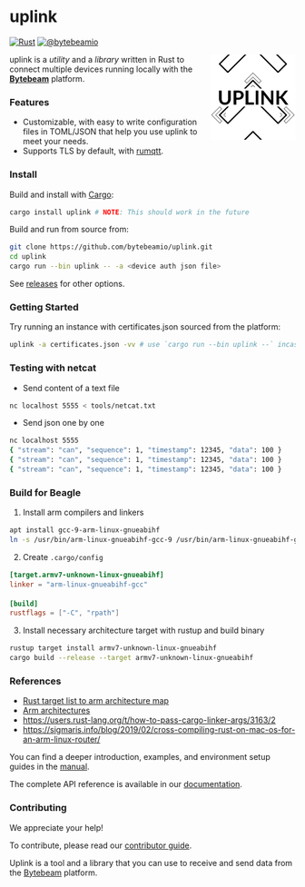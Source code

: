 # uplink

[![Rust](https://github.com/bytebeamio/uplink/actions/workflows/rust.yml/badge.svg)](https://github.com/bytebeamio/uplink/actions/workflows/rust.yml) [![@bytebeamio](https://img.shields.io/twitter/follow/bytebeamio.svg?style=social&label=Follow)](https://twitter.com/intent/follow?screen_name=bytebeamio)

<img align="right" src="docs/logo.png" height="150px" alt="the uplink logo">

uplink is a *utility* and a *library* written in Rust to connect multiple devices running locally with the [**Bytebeam**](https://bytebeam.io) platform.

### Features

- Customizable, with easy to write configuration files in TOML/JSON that help you use uplink to meet your needs.
- Supports TLS by default, with [rumqtt](https://github.com/bytebeamio/rumqtt).

### Install

Build and install with [Cargo][crates.io]:

```sh
cargo install uplink # NOTE: This should work in the future
```

Build and run from source from:

```sh
git clone https://github.com/bytebeamio/uplink.git
cd uplink
cargo run --bin uplink -- -a <device auth json file>
```

See [releases](https://github.com/bytebeamio/uplink/releases) for other options.

### Getting Started

Try running an instance with certificates.json sourced from the platform:

```sh
uplink -a certificates.json -vv # use `cargo run --bin uplink --` incase uplink isn't installed
```

### Testing with netcat

- Send content of a text file

```sh
nc localhost 5555 < tools/netcat.txt
```

- Send json one by one

```sh
nc localhost 5555
{ "stream": "can", "sequence": 1, "timestamp": 12345, "data": 100 }
{ "stream": "can", "sequence": 1, "timestamp": 12345, "data": 100 }
{ "stream": "can", "sequence": 1, "timestamp": 12345, "data": 100 }
```

### Build for Beagle

1. Install arm compilers and linkers

```sh
apt install gcc-9-arm-linux-gnueabihf
ln -s /usr/bin/arm-linux-gnueabihf-gcc-9 /usr/bin/arm-linux-gnueabihf-gcc
```
2. Create `.cargo/config`

```toml
[target.armv7-unknown-linux-gnueabihf]
linker = "arm-linux-gnueabihf-gcc"

[build]
rustflags = ["-C", "rpath"]
```
3. Install necessary architecture target with rustup and build binary 
```sh
rustup target install armv7-unknown-linux-gnueabihf
cargo build --release --target armv7-unknown-linux-gnueabihf
```

### References

* [Rust target list to arm architecture map](https://forge.rust-lang.org/release/platform-support.html)
* [Arm architectures](https://en.wikipedia.org/wiki/List_of_ARM_microarchitectures)
* https://users.rust-lang.org/t/how-to-pass-cargo-linker-args/3163/2 
* https://sigmaris.info/blog/2019/02/cross-compiling-rust-on-mac-os-for-an-arm-linux-router/


You can find a deeper introduction, examples, and environment setup guides in
the [manual](https://deno.land/manual).

The complete API reference is available in our
[documentation][docs.rs].

### Contributing

We appreciate your help!

To contribute, please read our
[contributor guide](CONTRIBUTE.md).


Uplink is a tool and a library that you can use to receive and send data from the [Bytebeam](https://bytebeam.io) platform.

[crates.io]: https://crates.io/crates/uplink
[docs.rs]: (https://docs.rs/uplink)
